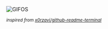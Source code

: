 <div align="justify">
<picture>
    <source media="(prefers-color-scheme: dark)" srcset="https://i.ibb.co/CK7Lm4Q6/output-gif.gif">
    <source media="(prefers-color-scheme: light)" srcset="https://i.ibb.co/CK7Lm4Q6/output-gif.gif">
    <img alt="GIFOS" src="https://i.ibb.co/CK7Lm4Q6/output-gif.gif">
</picture>

<sub><i>inspired from [x0rzavi/github-readme-terminal](https://github.com/x0rzavi/github-readme-terminal)</i></sub>

</div>

<!-- Image deletion URL: https://ibb.co/60PQrGF8/17d6f855f4025b3c75e7e955279be0df -->